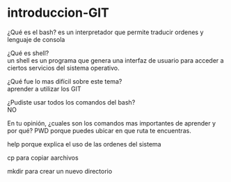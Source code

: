 # introduccion-GIT
¿Qué es el bash?
es un interpretador que permite traducir ordenes y lenguaje de consola    

¿Qué es shell?  
un shell es un programa que genera una interfaz de usuario para acceder a ciertos servicios del sistema operativo.


¿Qué fue lo mas difícil sobre este tema?     
aprender a utilizar los GIT

¿Pudiste usar todos los comandos del bash?  
NO


En tu opinión, ¿cuales son los comandos mas importantes de aprender y por qué?
PWD porque puedes ubicar en que ruta te encuentras.

help porque explica el uso de las ordenes del sistema

cp para copiar aarchivos

mkdir para crear un nuevo directorio
